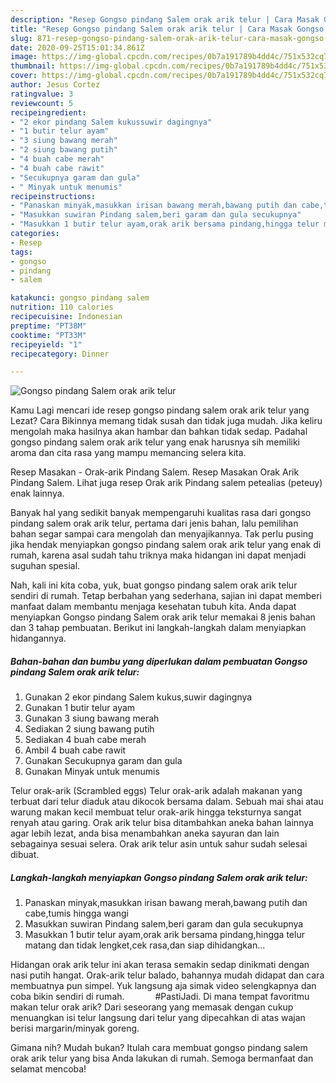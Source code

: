 ```yaml
---
description: "Resep Gongso pindang Salem orak arik telur | Cara Masak Gongso pindang Salem orak arik telur Yang Bisa Manjain Lidah"
title: "Resep Gongso pindang Salem orak arik telur | Cara Masak Gongso pindang Salem orak arik telur Yang Bisa Manjain Lidah"
slug: 871-resep-gongso-pindang-salem-orak-arik-telur-cara-masak-gongso-pindang-salem-orak-arik-telur-yang-bisa-manjain-lidah
date: 2020-09-25T15:01:34.861Z
image: https://img-global.cpcdn.com/recipes/0b7a191789b4dd4c/751x532cq70/gongso-pindang-salem-orak-arik-telur-foto-resep-utama.jpg
thumbnail: https://img-global.cpcdn.com/recipes/0b7a191789b4dd4c/751x532cq70/gongso-pindang-salem-orak-arik-telur-foto-resep-utama.jpg
cover: https://img-global.cpcdn.com/recipes/0b7a191789b4dd4c/751x532cq70/gongso-pindang-salem-orak-arik-telur-foto-resep-utama.jpg
author: Jesus Cortez
ratingvalue: 3
reviewcount: 5
recipeingredient:
- "2 ekor pindang Salem kukussuwir dagingnya"
- "1 butir telur ayam"
- "3 siung bawang merah"
- "2 siung bawang putih"
- "4 buah cabe merah"
- "4 buah cabe rawit"
- "Secukupnya garam dan gula"
- " Minyak untuk menumis"
recipeinstructions:
- "Panaskan minyak,masukkan irisan bawang merah,bawang putih dan cabe,tumis hingga wangi"
- "Masukkan suwiran Pindang salem,beri garam dan gula secukupnya"
- "Masukkan 1 butir telur ayam,orak arik bersama pindang,hingga telur matang dan tidak lengket,cek rasa,dan siap dihidangkan..."
categories:
- Resep
tags:
- gongso
- pindang
- salem

katakunci: gongso pindang salem 
nutrition: 110 calories
recipecuisine: Indonesian
preptime: "PT38M"
cooktime: "PT33M"
recipeyield: "1"
recipecategory: Dinner

---
```



![Gongso pindang Salem orak arik telur](https://img-global.cpcdn.com/recipes/0b7a191789b4dd4c/751x532cq70/gongso-pindang-salem-orak-arik-telur-foto-resep-utama.jpg)

Kamu Lagi mencari ide resep gongso pindang salem orak arik telur yang Lezat? Cara Bikinnya memang tidak susah dan tidak juga mudah. Jika keliru mengolah maka hasilnya akan hambar dan bahkan tidak sedap. Padahal gongso pindang salem orak arik telur yang enak harusnya sih memiliki aroma dan cita rasa yang mampu memancing selera kita.

Resep Masakan - Orak-arik Pindang Salem. Resep Masakan Orak Arik Pindang Salem. Lihat juga resep Orak arik Pindang salem petealias (peteuy) enak lainnya.

Banyak hal yang sedikit banyak mempengaruhi kualitas rasa dari gongso pindang salem orak arik telur, pertama dari jenis bahan, lalu pemilihan bahan segar sampai cara mengolah dan menyajikannya. Tak perlu pusing jika hendak menyiapkan gongso pindang salem orak arik telur yang enak di rumah, karena asal sudah tahu triknya maka hidangan ini dapat menjadi suguhan spesial.


Nah, kali ini kita coba, yuk, buat gongso pindang salem orak arik telur sendiri di rumah. Tetap berbahan yang sederhana, sajian ini dapat memberi manfaat dalam membantu menjaga kesehatan tubuh kita. Anda dapat menyiapkan Gongso pindang Salem orak arik telur memakai 8 jenis bahan dan 3 tahap pembuatan. Berikut ini langkah-langkah dalam menyiapkan hidangannya.

<!--inarticleads1-->

##### Bahan-bahan dan bumbu yang diperlukan dalam pembuatan Gongso pindang Salem orak arik telur:

1. Gunakan 2 ekor pindang Salem kukus,suwir dagingnya
1. Gunakan 1 butir telur ayam
1. Gunakan 3 siung bawang merah
1. Sediakan 2 siung bawang putih
1. Sediakan 4 buah cabe merah
1. Ambil 4 buah cabe rawit
1. Gunakan Secukupnya garam dan gula
1. Gunakan  Minyak untuk menumis


Telur orak-arik (Scrambled eggs) Telur orak-arik adalah makanan yang terbuat dari telur diaduk atau dikocok bersama dalam. Sebuah mai shai atau warung makan kecil membuat telur orak-arik hingga teksturnya sangat renyah atau garing. Orak arik telur bisa ditambahkan aneka bahan lainnya agar lebih lezat, anda bisa menambahkan aneka sayuran dan lain sebagainya sesuai selera. Orak arik telur asin untuk sahur sudah selesai dibuat. 

<!--inarticleads2-->

##### Langkah-langkah menyiapkan Gongso pindang Salem orak arik telur:

1. Panaskan minyak,masukkan irisan bawang merah,bawang putih dan cabe,tumis hingga wangi
1. Masukkan suwiran Pindang salem,beri garam dan gula secukupnya
1. Masukkan 1 butir telur ayam,orak arik bersama pindang,hingga telur matang dan tidak lengket,cek rasa,dan siap dihidangkan...


Hidangan orak arik telur ini akan terasa semakin sedap dinikmati dengan nasi putih hangat. Orak-arik telur balado, bahannya mudah didapat dan cara membuatnya pun simpel. Yuk langsung aja simak video selengkapnya dan coba bikin sendiri di rumah. ⠀⠀⠀⠀ #PastiJadi. Di mana tempat favoritmu makan telur orak arik? Dari seseorang yang memasak dengan cukup menuangkan isi telur langsung dari telur yang dipecahkan di atas wajan berisi margarin/minyak goreng. 

Gimana nih? Mudah bukan? Itulah cara membuat gongso pindang salem orak arik telur yang bisa Anda lakukan di rumah. Semoga bermanfaat dan selamat mencoba!
